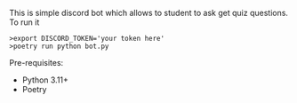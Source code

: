 This is simple discord bot which allows to student to ask get quiz questions. To run it 

```
>export DISCORD_TOKEN='your token here'
>poetry run python bot.py
```

Pre-requisites:
- Python 3.11+
- Poetry